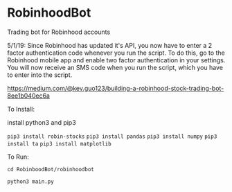# RobinhoodBot
Trading bot for Robinhood accounts


5/1/19: Since Robinhood has updated it's API, you now have to enter a 2 factor authentication code whenever you run the script. To do this, go to the Robinhood mobile app and enable two factor authentication in your settings. You will now receive an SMS code when you run the script, which you have to enter into the script. 


https://medium.com/@kev.guo123/building-a-robinhood-stock-trading-bot-8ee1b040ec6a


To Install:

install python3 and pip3

```pip3 install robin-stocks```
```pip3 install pandas```
```pip3 install numpy```
```pip3 install ta```
```pip3 install matplotlib```

To Run:

```cd RobinboodBot/robinhoodbot```

```python3 main.py```
